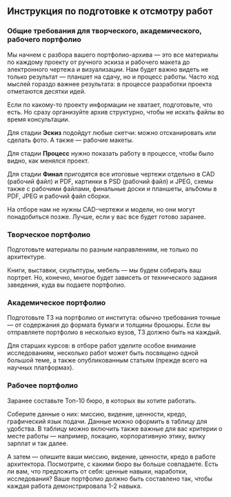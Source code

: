 ## Инструкция по подготовке к отсмотру работ

### Общие требования для творческого, академического, рабочего портфолио

Мы начнем с разбора вашего портфолио-архива — это все материалы по каждому проекту от ручного эскиза и рабочего макета до электронного чертежа и визуализации.  Нам будет важно видеть не только результат — планшет на сдачу, но и процесс работы. Часто ход мыслей гораздо важнее результата: в процессе разработки проекта отметаются десятки идей. 

Если по какому-то проекту информации не хватает, подготовьте, что есть. Но сразу организуйте архив структурно, чтобы не искать файлы во время консультации.

Для стадии **Эскиз** подойдут любые скетчи: можно отсканировать или сделать фото. А также — рабочие макеты. 

Для стадии **Процесс** нужно показать работу в процессе, чтобы было видно, как менялся проект. 

Для стадии **Финал** пригодятся все итоговые чертежи отдельно в CAD (рабочий файл) и PDF, картинки в PSD (рабочий файл) и JPEG, схемы также с рабочими файлами, финальные доски и планшеты, альбомы в PDF, JPEG и рабочий файл сборки.

На отборе нам не нужны CAD-чертежи и модели, но они могут понадобиться позже. Лучше, если у вас все будет готово заранее.

### Творческое портфолио

Подготовьте материалы по разным направлениям, не только по архитектуре.

Книги, выставки, скульптуры, мебель — мы будем собирать ваш портрет. Но, конечно, многое будет зависеть от технического задания заведения, куда вы подаете портфолио.

### Академическое портфолио

Подготовьте ТЗ на портфолио от института: обычно требования точные — от содержания до формата бумаги и толщины брошюры. Если вы отправляете портфолио в несколько вузов, ТЗ должно быть на каждый.

Для старших курсов: в отборе работ уделите особое внимание исследованиям, несколько работ может быть посвящено одной большой теме, а также опубликованным статьям (прежде всего на научных платформах).

### Рабочее портфолио

Заранее составьте Топ-10 бюро, в которых вы хотите работать.

Соберите данные о них: миссию, видение, ценности, кредо, графический язык подачи. Данные можно оформить в таблицу для удобства. В таблицу можно включить также важные для вас критерии о месте работы — например, локацию, корпоративную этику, вилку зарплат и так далее.

А затем — опишите ваши миссию, видение, ценности, кредо в работе архитектора. Посмотрите, с какими бюро вы больше совпадаете. Есть ли вам, что предложить от себя: ценные навыки, наработки, исследования? Ваше портфолио должно быть составлено так, чтобы каждая работа демонстрировала 1-2 навыка.